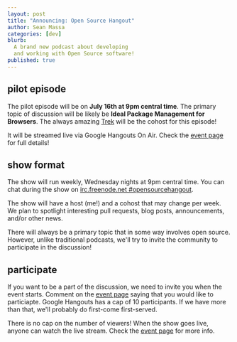 ```yaml
---
layout: post
title: "Announcing: Open Source Hangout"
author: Sean Massa
categories: [dev]
blurb:
  A brand new podcast about developing
  and working with Open Source software!
published: true
---
```


## pilot episode

The pilot episode will be on
**July 16th at 9pm central time**.
The primary topic of discussion
will be likely be
**Ideal Package Management for Browsers**.
The always amazing
[Trek](https://twitter.com/trek)
will be the cohost
for this episode!

It will be streamed live via
Google Hangouts On Air.
Check the
[event page](https://plus.google.com/events/c3fdsk0a4232krfplb0hai6qlqo)
for full details!

## show format

The show will run weekly,
Wednesday nights at 9pm central time.
You can chat during the show on
[irc.freenode.net #opensourcehangout](http://webchat.freenode.net/?channels=%23opensourcehangout&uio=d4).

The show will have a host (me!)
and a cohost that may change per week.
We plan to spotlight
interesting pull requests,
blog posts,
announcements,
and/or other news.

There will always be a primary topic
that in some way involves open source.
However, unlike traditional podcasts,
we'll try to invite the community to
participate in the discussion!

## participate

If you want to be a part of the discussion,
we need to invite you when the event starts.
Comment on the [event page](https://plus.google.com/events/c3fdsk0a4232krfplb0hai6qlqo)
saying that you would like to particiapte.
Google Hangouts has a cap of 10 participants.
If we have more than that,
we'll probably do first-come first-served.

There is no cap on the number of viewers!
When the show goes live,
anyone can watch the live stream.
Check the [event page](https://plus.google.com/events/c3fdsk0a4232krfplb0hai6qlqo)
for more info.
